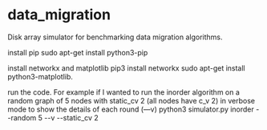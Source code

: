 # data_migration
Disk array simulator for benchmarking data migration algorithms.

install pip 
sudo apt-get install python3-pip

install networkx and matplotlib
pip3 install networkx
sudo apt-get install python3-matplotlib.

run the code. For example if I wanted to run the inorder algorithm on a random graph of 5 nodes with static_cv 2 (all nodes have c_v 2) in verbose mode to show the details of each round (—v) 
 python3 simulator.py inorder --random 5  --v --static_cv 2 
